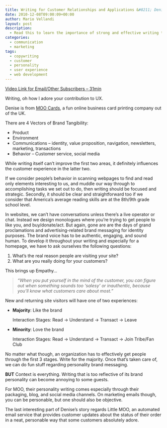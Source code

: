 ```yaml
---
title: Writing for Customer Relationships and Applications &#8211; Denise Wilton
date: 2010-12-08T09:00:09+00:00
author: Mario Vellandi
layout: post
description:
  - Read this to learn the importance of strong and effective writing techniques for developing great customer relationships in online communications.
categories:
  - communication
  - marketing
tags:
  - copywriting
  - customer
  - personality
  - user experience
  - web development
---
```

[Video Link for Email/Other Subscribers &#8211; 31min](http://vimeo.com/9686218)

Writing, oh how I adore your contribution to UX.

Denise is from [MOO Cards](http://us.moo.com/), a fun online business card printing company out of the UK.

There are 4 Vectors of Brand Tangibility:

  * Product
  * Environment
  * Communications &#8211; identity, value proposition, navigation, newsletters, marketing, transactions
  * Behavior &#8211; Customer service, social media

While writing itself can&#8217;t improve the first two areas, it definitely influences the customer experience in the latter two.

If we consider people&#8217;s behavior in scanning webpages to find and read only elements interesting to us, and muddle our way through to accomplishing tasks we set out to do, then writing should be focused and strategic. Secondly, it should be clear and straightforward too if we consider that America&#8217;s average reading skills are at the 8th/9th grade school level.

In websites, we can&#8217;t have conversations unless there&#8217;s a live operator or chat. Instead we design monologues where you&#8217;re trying to get people to like you, and buy/donate/act. But again, gone are are the days of grand proclamations and advertising-related brand messaging for identity purposes. The brand voice has to be authentic, engaging, and sound human. To develop it throughout your writing and especially for a homepage, we have to ask ourselves the following questions:

  1. What&#8217;s the real reason people are visiting your site?
  2. What are you really doing for your customers?

This brings up Empathy&#8230;

> *&#8220;When you put yourself in the mind of the customer, you can figure out when something sounds too &#8216;salesy&#8217; or inauthentic, because you&#8217;ll know what customers care about most.&#8221;*

New and returning site visitors will have one of two experiences:

  * **Majority**: Like the brand

    Interaction Stages: Read -> Understand -> Transact -> Leave
  * **Minority**: Love the brand

    Interaction Stages: Read -> Understand -> Transact -> Join Tribe/Fan Club

No matter what though, an organization has to effectively get people through the first 3 stages. Write for the majority. Once that&#8217;s taken care of, we can do fun stuff regarding personality brand messaging.

**BUT** Context is everything. Writing that is too reflective of its brand personality can become annoying to some guests.

For MOO, their personality writing comes especially through their packaging, blog, and social media channels. On marketing emails though, you can be personable, but one should also be objective.

The last interesting part of Denise&#8217;s story regards Little MOO, an automated email service that provides customer updates about the status of their order in a neat, personable way that some customers absolutely adore.
